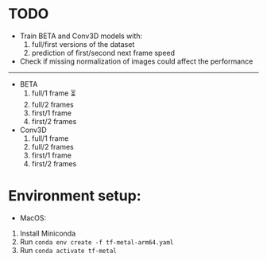 # TODO

- Train BETA and Conv3D models with:
  1. full/first versions of the dataset
  2. prediction of first/second next frame speed
- Check if missing normalization of images could affect the performance

---

- BETA
  1. full/1 frame ⏳
  2. full/2 frames
  3. first/1 frame
  4. first/2 frames
- Conv3D
  1. full/1 frame
  2. full/2 frames
  3. first/1 frame
  4. first/2 frames

# Environment setup:

- MacOS:

1. Install Miniconda
2. Run `conda env create -f tf-metal-arm64.yaml`
3. Run `conda activate tf-metal`
